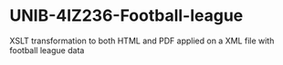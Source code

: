 # UNIB-4IZ236-Football-league

XSLT transformation to both HTML and PDF applied on a XML file with football league data
